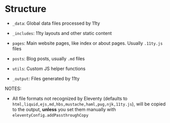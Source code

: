 # Structure

- `_data`: Global data files processed by 11ty

- `_includes`: 11ty layouts and other static content

- `pages`: Main website pages, like index or about pages. Usually `.11ty.js` files

- `posts`: Blog posts, usually `.md` files

- `utils`: Custom JS helper functions

- `_output`: Files generated by 11ty

NOTES:

- All file formats not recognized by Eleventy (defaults to
  `html,liquid,ejs,md,hbs,mustache,haml,pug,njk,11ty.js`), will be copied to
  the output, **unless** you set them manually with
  `eleventyConfig.addPassthroughCopy`
